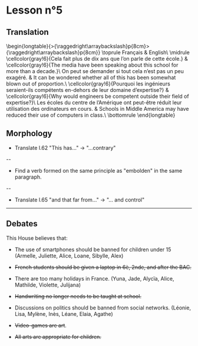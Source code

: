 # Lesson n°5





## Translation


\begin{longtable}{>{\raggedright\arraybackslash}p{8cm}>{\raggedright\arraybackslash}p{8cm}}
\toprule
Français & English\\
\midrule
\cellcolor{gray!6}{Cela fait plus de dix ans que l’on parle de cette école.} & \cellcolor{gray!6}{The media have been speaking about this school for more than a decade.}\\
On peut se demander si tout cela n’est pas un peu exagéré. & It can be wondered whether all of this has been somewhat blown out of proportion.\\
\cellcolor{gray!6}{Pourquoi les ingénieurs seraient-ils compétents en-dehors de leur domaine d’expertise?} & \cellcolor{gray!6}{Why would engineers be competent outside their field of expertise?}\\
Les écoles du centre de l’Amérique ont peut-être réduit leur utilisation des ordinateurs en cours. & Schools in Middle America may have reduced their use of computers in class.\\
\bottomrule
\end{longtable}




## Morphology

* Translate l.62 "This has..."  $\rightarrow$ "...contrary"

--

* Find a verb formed on the same principle as "embolden" in the same paragraph.

--

* Translate l.65 "and that far from..."  $\rightarrow$ "... and control"

---

## Debates

This House believes that:

* The use of smartphones should be banned for children under 15 (Armelle, Juliette, Alice, Loane, Sibylle, Alex)

* ~~French students should be given a laptop in 6è, 2nde, and after the BAC.~~

* There are too many holidays in France. (Yuna, Jade, Alycïa, Alice, Mathilde, Violette, Julijana)

* ~~Handwriting no longer needs to be taught at school.~~

* Discussions on politics should be banned from social networks. (Léonie, Lisa, Mylène, Inès, Léane, Elaia, Agathe)
 
* ~~Video-games are art~~.

* ~~All arts are appropriate for children.~~
